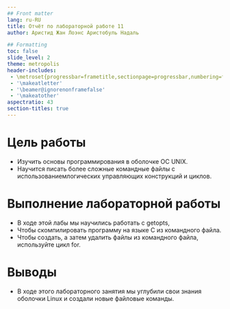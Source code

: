 ```yaml
---
## Front matter
lang: ru-RU
title: Отчёт по лабораторной работе 11
author: Аристид Жан Лоэнс Аристобуль Надаль

## Formatting
toc: false
slide_level: 2
theme: metropolis
header-includes: 
 - \metroset{progressbar=frametitle,sectionpage=progressbar,numbering=fraction}
 - '\makeatletter'
 - '\beamer@ignorenonframefalse'
 - '\makeatother'
aspectratio: 43
section-titles: true
---
```


# Цель работы

- Изучить основы программирования в оболочке ОС UNIX. 
- Научится писать более сложные командные файлы с использованиемлогических управляющих конструкций и циклов.


# Выполнение лабораторной работы
- В ходе этой лабы мы научились работать с getopts,
- Чтобы скомпилировать программу на языке C из командного файла.
- Чтобы создать, а затем удалить файлы из командного файла, используйте цикл for.

# Выводы

- В ходе этого лабораторного занятия мы углубили свои знания оболочки Linux и создали новые файловые команды.